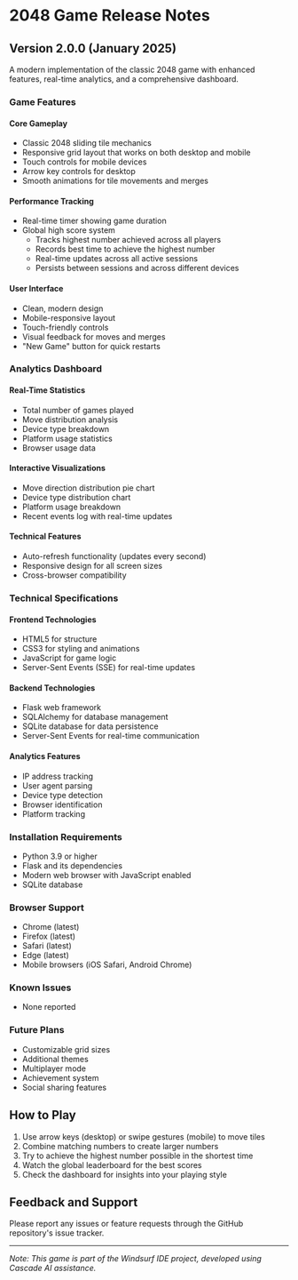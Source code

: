 # 2048 Game Release Notes

## Version 2.0.0 (January 2025)

A modern implementation of the classic 2048 game with enhanced features, real-time analytics, and a comprehensive dashboard.

### Game Features

#### Core Gameplay
- Classic 2048 sliding tile mechanics
- Responsive grid layout that works on both desktop and mobile
- Touch controls for mobile devices
- Arrow key controls for desktop
- Smooth animations for tile movements and merges

#### Performance Tracking
- Real-time timer showing game duration
- Global high score system
  - Tracks highest number achieved across all players
  - Records best time to achieve the highest number
  - Real-time updates across all active sessions
  - Persists between sessions and across different devices

#### User Interface
- Clean, modern design
- Mobile-responsive layout
- Touch-friendly controls
- Visual feedback for moves and merges
- "New Game" button for quick restarts

### Analytics Dashboard

#### Real-Time Statistics
- Total number of games played
- Move distribution analysis
- Device type breakdown
- Platform usage statistics
- Browser usage data

#### Interactive Visualizations
- Move direction distribution pie chart
- Device type distribution chart
- Platform usage breakdown
- Recent events log with real-time updates

#### Technical Features
- Auto-refresh functionality (updates every second)
- Responsive design for all screen sizes
- Cross-browser compatibility

### Technical Specifications

#### Frontend Technologies
- HTML5 for structure
- CSS3 for styling and animations
- JavaScript for game logic
- Server-Sent Events (SSE) for real-time updates

#### Backend Technologies
- Flask web framework
- SQLAlchemy for database management
- SQLite database for data persistence
- Server-Sent Events for real-time communication

#### Analytics Features
- IP address tracking
- User agent parsing
- Device type detection
- Browser identification
- Platform tracking

### Installation Requirements
- Python 3.9 or higher
- Flask and its dependencies
- Modern web browser with JavaScript enabled
- SQLite database

### Browser Support
- Chrome (latest)
- Firefox (latest)
- Safari (latest)
- Edge (latest)
- Mobile browsers (iOS Safari, Android Chrome)

### Known Issues
- None reported

### Future Plans
- Customizable grid sizes
- Additional themes
- Multiplayer mode
- Achievement system
- Social sharing features

## How to Play

1. Use arrow keys (desktop) or swipe gestures (mobile) to move tiles
2. Combine matching numbers to create larger numbers
3. Try to achieve the highest number possible in the shortest time
4. Watch the global leaderboard for the best scores
5. Check the dashboard for insights into your playing style

## Feedback and Support
Please report any issues or feature requests through the GitHub repository's issue tracker.

---
*Note: This game is part of the Windsurf IDE project, developed using Cascade AI assistance.*
